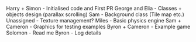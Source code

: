 Harry + Simon - Initialised code and First PR
George and Elia - Classes + objects design (parallax scrolling)
Sam - Background class (Tile map etc.)
Unassigned - Texture management?
Miles - Basic physics engine
Sam + Cameron - Graphics for testing examples
Byron + Cameron - Example game
Solomon - Read me
Byron - Log details